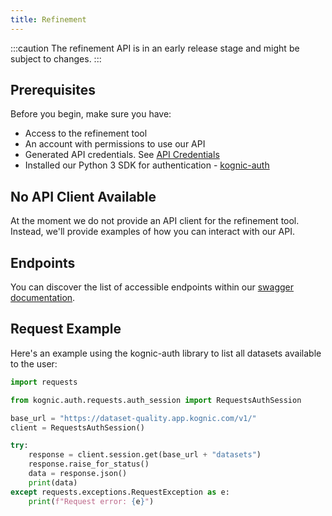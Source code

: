 ```yaml
---
title: Refinement
---
```


:::caution
The refinement API is in an early release stage and might be subject to changes.
:::

## Prerequisites

Before you begin, make sure you have:

* Access to the refinement tool
* An account with permissions to use our API
* Generated API credentials. See [API Credentials](../kognic_auth.md/#generating-credentials)
* Installed our Python 3 SDK for authentication - [kognic-auth](https://pypi.org/project/kognic-auth/)

## No API Client Available

At the moment we do not provide an API client for the refinement tool. Instead, we'll provide examples
of how you can interact with our API.

## Endpoints
You can discover the list of accessible endpoints within our [swagger documentation](https://dataset-quality.app.kognic.com/api).

## Request Example
Here's an example using the kognic-auth library to list all datasets available to the user:

```python
import requests

from kognic.auth.requests.auth_session import RequestsAuthSession

base_url = "https://dataset-quality.app.kognic.com/v1/"
client = RequestsAuthSession()

try:
    response = client.session.get(base_url + "datasets")
    response.raise_for_status()
    data = response.json()
    print(data)
except requests.exceptions.RequestException as e:
    print(f"Request error: {e}")
```
